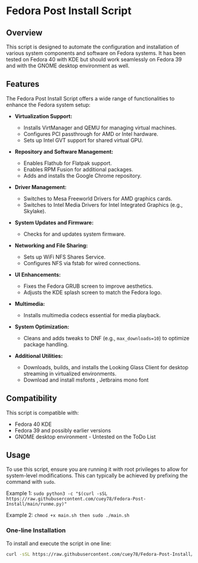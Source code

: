 # Fedora Post Install Script

## Overview
This script is designed to automate the configuration and installation of various system components and software on Fedora systems. It has been tested on Fedora 40 with KDE but should work seamlessly on Fedora 39 and with the GNOME desktop environment as well.

## Features
The Fedora Post Install Script offers a wide range of functionalities to enhance the Fedora system setup:

- **Virtualization Support:**
  - Installs VirtManager and QEMU for managing virtual machines.
  - Configures PCI passthrough for AMD or Intel hardware.
  - Sets up Intel GVT support for shared virtual GPU.

- **Repository and Software Management:**
  - Enables Flathub for Flatpak support.
  - Enables RPM Fusion for additional packages.
  - Adds and installs the Google Chrome repository.

- **Driver Management:**
  - Switches to Mesa Freeworld Drivers for AMD graphics cards.
  - Switches to Intel Media Drivers for Intel Integrated Graphics (e.g., Skylake).

- **System Updates and Firmware:**
  - Checks for and updates system firmware.

- **Networking and File Sharing:**
  - Sets up WiFi NFS Shares Service.
  - Configures NFS via fstab for wired connections.

- **UI Enhancements:**
  - Fixes the Fedora GRUB screen to improve aesthetics.
  - Adjusts the KDE splash screen to match the Fedora logo.

- **Multimedia:**
  - Installs multimedia codecs essential for media playback.

- **System Optimization:**
  - Cleans and adds tweaks to DNF (e.g., `max_downloads=10`) to optimize package handling.

- **Additional Utilities:**
  - Downloads, builds, and installs the Looking Glass Client for desktop streaming in virtualized environments.
  - Download and install msfonts , Jetbrains mono font 
## Compatibility
This script is compatible with:
- Fedora 40 KDE
- Fedora 39 and possibly earlier versions
- GNOME desktop environment - Untested on the ToDo List

## Usage

To use this script, ensure you are running it with root privileges to allow for system-level modifications. This can typically be achieved by prefixing the command with `sudo`.

Example 1: ```sudo python3 -c "$(curl -sSL https://raw.githubusercontent.com/cuey78/Fedora-Post-Install/main/runme.py)" ```

Example 2: `chmod +x main.sh then sudo ./main.sh`

### One-line Installation

To install and execute the script in one line:

```bash
curl -sSL https://raw.githubusercontent.com/cuey78/Fedora-Post-Install/main/runme.py | sudo python3 -
